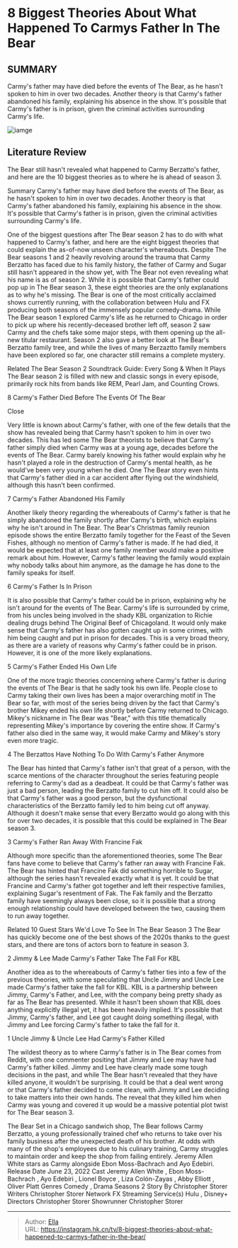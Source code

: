 # 8 Biggest Theories About What Happened To Carmys Father In The Bear


## SUMMARY 


 Carmy&#39;s father may have died before the events of The Bear, as he hasn&#39;t spoken to him in over two decades. 
 Another theory is that Carmy&#39;s father abandoned his family, explaining his absence in the show. 
 It&#39;s possible that Carmy&#39;s father is in prison, given the criminal activities surrounding Carmy&#39;s life. 

![iamge](https://static1.srcdn.com/wordpress/wp-content/uploads/2024/01/jeremy-allen-white-carmy-with-his-mom-and-sugar-the-bear.jpg)

## Literature Review
The Bear still hasn&#39;t revealed what happened to Carmy Berzatto&#39;s father, and here are the 10 biggest theories as to where he is ahead of season 3.




Summary
 Carmy&#39;s father may have died before the events of The Bear, as he hasn&#39;t spoken to him in over two decades. 
 Another theory is that Carmy&#39;s father abandoned his family, explaining his absence in the show. 
 It&#39;s possible that Carmy&#39;s father is in prison, given the criminal activities surrounding Carmy&#39;s life. 


One of the biggest questions after The Bear season 2 has to do with what happened to Carmy&#39;s father, and here are the eight biggest theories that could explain the as-of-now unseen character&#39;s whereabouts. Despite The Bear seasons 1 and 2 heavily revolving around the trauma that Carmy Berzatto has faced due to his family history, the father of Carmy and Sugar still hasn&#39;t appeared in the show yet, with The Bear not even revealing what his name is as of season 2. While it is possible that Carmy&#39;s father could pop up in The Bear season 3, these eight theories are the only explanations as to why he&#39;s missing.
The Bear is one of the most critically acclaimed shows currently running, with the collaboration between Hulu and FX producing both seasons of the immensely popular comedy-drama. While The Bear season 1 explored Carmy&#39;s life as he returned to Chicago in order to pick up where his recently-deceased brother left off, season 2 saw Carmy and the chefs take some major steps, with them opening up the all-new titular restaurant. Season 2 also gave a better look at The Bear&#39;s Berzatto family tree, and while the lives of many Berzaztto family members have been explored so far, one character still remains a complete mystery.
            
Related
 The Bear Season 2 Soundtrack Guide: Every Song &amp; When It Plays 
The Bear season 2 is filled with new and classic songs in every episode, primarily rock hits from bands like REM, Pearl Jam, and Counting Crows.













 








 8  Carmy&#39;s Father Died Before The Events Of The Bear 


Close







Very little is known about Carmy&#39;s father, with one of the few details that the show has revealed being that Carmy hasn&#39;t spoken to him in over two decades. This has led some The Bear theorists to believe that Carmy&#39;s father simply died when Carmy was at a young age, decades before the events of The Bear. Carmy barely knowing his father would explain why he hasn&#39;t played a role in the destruction of Carmy&#39;s mental health, as he would&#39;ve been very young when he died. One The Bear story even hints that Carmy&#39;s father died in a car accident after flying out the windshield, although this hasn&#39;t been confirmed.





 7  Carmy&#39;s Father Abandoned His Family 
        

Another likely theory regarding the whereabouts of Carmy&#39;s father is that he simply abandoned the family shortly after Carmy&#39;s birth, which explains why he isn&#39;t around in The Bear. The Bear&#39;s Christmas family reunion episode shows the entire Berzatto family together for the Feast of the Seven Fishes, although no mention of Carmy&#39;s father is made. If he had died, it would be expected that at least one family member would make a positive remark about him. However, Carmy&#39;s father leaving the family would explain why nobody talks about him anymore, as the damage he has done to the family speaks for itself.





 6  Carmy&#39;s Father Is In Prison 
        

It is also possible that Carmy&#39;s father could be in prison, explaining why he isn&#39;t around for the events of The Bear. Carmy&#39;s life is surrounded by crime, from his uncles being involved in the shady KBL organization to Richie dealing drugs behind The Original Beef of Chicagoland. It would only make sense that Carmy&#39;s father has also gotten caught up in some crimes, with him being caught and put in prison for decades. This is a very broad theory, as there are a variety of reasons why Carmy&#39;s father could be in prison. However, it is one of the more likely explanations.





 5  Carmy&#39;s Father Ended His Own Life 
        

One of the more tragic theories concerning where Carmy&#39;s father is during the events of The Bear is that he sadly took his own life. People close to Carmy taking their own lives has been a major overarching motif in The Bear so far, with most of the series being driven by the fact that Carmy&#39;s brother Mikey ended his own life shortly before Carmy returned to Chicago. Mikey&#39;s nickname in The Bear was &#34;Bear,&#34; with this title thematically representing Mikey&#39;s importance by covering the entire show. If Carmy&#39;s father also died in the same way, it would make Carmy and Mikey&#39;s story even more tragic.





 4  The Berzattos Have Nothing To Do With Carmy&#39;s Father Anymore 
        

The Bear has hinted that Carmy&#39;s father isn&#39;t that great of a person, with the scarce mentions of the character throughout the series featuring people referring to Carmy&#39;s dad as a deadbeat. It could be that Carmy&#39;s father was just a bad person, leading the Berzatto family to cut him off. It could also be that Carmy&#39;s father was a good person, but the dysfunctional characteristics of the Berzatto family led to him being cut off anyway. Although it doesn&#39;t make sense that every Berzatto would go along with this for over two decades, it is possible that this could be explained in The Bear season 3.





 3  Carmy&#39;s Father Ran Away With Francine Fak 
        

Although more specific than the aforementioned theories, some The Bear fans have come to believe that Carmy&#39;s father ran away with Francine Fak. The Bear has hinted that Francine Fak did something horrible to Sugar, although the series hasn&#39;t revealed exactly what it is yet. It could be that Francine and Carmy&#39;s father got together and left their respective families, explaining Sugar&#39;s resentment of Fak. The Fak family and the Berzatto family have seemingly always been close, so it is possible that a strong enough relationship could have developed between the two, causing them to run away together.
            
Related
 10 Guest Stars We&#39;d Love To See In The Bear Season 3 
The Bear has quickly become one of the best shows of the 2020s thanks to the guest stars, and there are tons of actors born to feature in season 3.









 2  Jimmy &amp; Lee Made Carmy&#39;s Father Take The Fall For KBL 
        

Another idea as to the whereabouts of Carmy&#39;s father ties into a few of the previous theories, with some speculating that Uncle Jimmy and Uncle Lee made Carmy&#39;s father take the fall for KBL. KBL is a partnership between Jimmy, Carmy&#39;s Father, and Lee, with the company being pretty shady as far as The Bear has presented. While it hasn&#39;t been shown that KBL does anything explicitly illegal yet, it has been heavily implied. It&#39;s possible that Jimmy, Carmy&#39;s father, and Lee got caught doing something illegal, with Jimmy and Lee forcing Carmy&#39;s father to take the fall for it.





 1  Uncle Jimmy &amp; Uncle Lee Had Carmy&#39;s Father Killed 
        

The wildest theory as to where Carmy&#39;s father is in The Bear comes from Reddit, with one commenter positing that Jimmy and Lee may have had Carmy&#39;s father killed. Jimmy and Lee have clearly made some tough decisions in the past, and while The Bear hasn&#39;t revealed that they have killed anyone, it wouldn&#39;t be surprising. It could be that a deal went wrong or that Carmy&#39;s father decided to come clean, with Jimmy and Lee deciding to take matters into their own hands. The reveal that they killed him when Carmy was young and covered it up would be a massive potential plot twist for The Bear season 3.
        


 The Bear 
Set in a Chicago sandwich shop, The Bear follows Carmy Berzatto, a young professionally trained chef who returns to take over his family business after the unexpected death of his brother. At odds with many of the shop&#39;s employees due to his culinary training, Carmy struggles to maintain order and keep the shop from failing entirely. Jeremy Allen White stars as Carmy alongside Ebon Moss-Bachrach and Ayo Edebiri. 
 Release Date   June 23, 2022    Cast   Jeremy Allen White , Ebon Moss-Bachrach , Ayo Edebiri , Lionel Boyce , Liza Colón-Zayas , Abby Elliott , Oliver Platt    Genres   Comedy , Drama    Seasons   2    Story By   Christopher Storer    Writers   Christopher Storer    Network   FX    Streaming Service(s)   Hulu , Disney&#43;    Directors   Christopher Storer    Showrunner   Christopher Storer    





---

> Author: [Ella](https://instagram.hk.cn/)  
> URL: https://instagram.hk.cn/tv/8-biggest-theories-about-what-happened-to-carmys-father-in-the-bear/  

